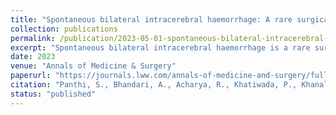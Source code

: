 ```yaml
---
title: "Spontaneous bilateral intracerebral haemorrhage: A rare surgical occurrence"
collection: publications
permalink: /publication/2023-05-01-spontaneous-bilateral-intracerebral-haemorrhage
excerpt: "Spontaneous bilateral intracerebral haemorrhage is a rare surgical occurrence, especially in young populations with poor prognosis. Hypertension is the leading cause but vascular malformations, infections, and rare genetic conditions are also responsible."
date: 2023
venue: "Annals of Medicine & Surgery"
paperurl: "https://journals.lww.com/annals-of-medicine-and-surgery/fulltext/2023/05000/nontraumatic_spontaneous_bilateral_intracerebral.79.aspx"
citation: "Panthi, S., Bhandari, A., Acharya, R., Khatiwada, P., Khanal, N., Bhattarai, B., Basnet, L. B., Khanal, V. K., Budhathoki, S. S., Ghimire, A., & Pokharel, P. (2023)."
status: "published"
---
```

